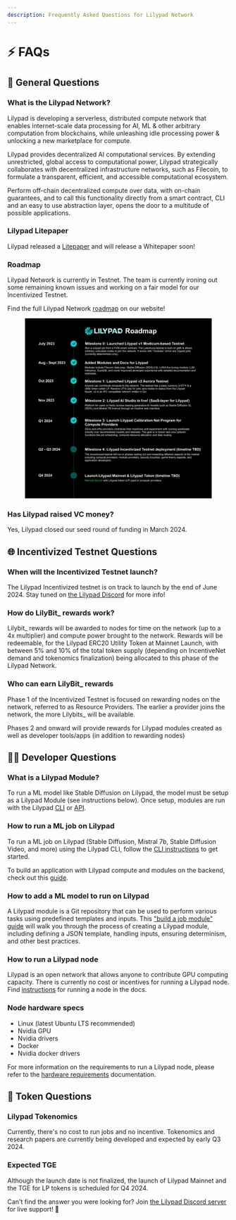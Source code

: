 ```yaml
---
description: Frequently Asked Questions for Lilypad Network
---
```


# ⚡ FAQs

## 🍃 General Questions

### What is the Lilypad Network?

Lilypad is developing a serverless, distributed compute network that enables internet-scale data processing for AI, ML & other arbitrary computation from blockchains, while unleashing idle processing power & unlocking a new marketplace for compute.

Lilypad provides decentralized AI computational services. By extending unrestricted, global access to computational power, Lilypad strategically collaborates with decentralized infrastructure networks, such as Filecoin, to formulate a transparent, efficient, and accessible computational ecosystem.&#x20;

Perform off-chain decentralized compute over data, with on-chain guarantees, and to call this functionality directly from a smart contract, CLI and an easy to use abstraction layer, opens the door to a multitude of possible applications.

### Lilypad Litepaper

Lilypad released a [Litepaper](https://docs.lilypad.tech/lilypad/research-and-vision/whitepaper) and will release a Whitepaper soon!

### Roadmap

Lilypad Network is currently in Testnet. The team is currently ironing out some remaining known issues and working on a fair model for our Incentivized Testnet.

Find the full Lilypad Network [roadmap](https://lilypad.tech/roadmap.html) on our website!

<figure><img src=".gitbook/assets/Roadmap.png" alt=""><figcaption></figcaption></figure>

### Has Lilypad raised VC money?

Yes, Lilypad closed our seed round of funding in March 2024.

## 🌐 Incentivized Testnet Questions

### When will the Incentivized Testnet launch?

The Lilypad Incentivized testnet is on track to launch by the end of June 2024. Stay tuned on [the Lilypad Discord](https://lilypad.team/discord) for more info!

### How do LilyBit\_ rewards work?

Lilybit\_ rewards will be awarded to nodes for time on the network (up to a 4x multiplier) and compute power brought to the network. Rewards will be redeemable, for the Lilypad ERC20 Utility Token at Mainnet Launch, with between 5% and 10% of the total token supply (depending on IncentiveNet demand and tokenomics finalization) being allocated to this phase of the Lilypad Network.

### Who can earn LilyBit\_ rewards

Phase 1 of the Incentivized Testnet is focused on rewarding nodes on the network, referred to as Resource Providers. The earlier a provider joins the network, the more Lilybits\_ will be available.

Phases 2 and onward will provide rewards for Lilypad modules created as well as developer tools/apps (in addition to rewarding nodes)

## 👩‍💻 Developer Questions

### What is a Lilypad Module?

To run a ML model like Stable Diffusion on Lilypad, the model must be setup as a Lilypad Module (see instructions below). Once setup, modules are run with the Lilypad [CLI](https://docs.lilypad.tech/lilypad/lilypad-milky-way-testnet/install-run-requirements) or [API](https://docs.lilypad.tech/lilypad/lilypad-milky-way-reference/javascript-cli-wrapper).

### How to run a ML job on Lilypad

To run a ML job on Lilypad (Stable Diffusion, Mistral 7b, Stable Diffusion Video, and more) using the Lilypad CLI, follow the [CLI instructions](https://docs.lilypad.tech/lilypad/lilypad-milky-way-testnet/install-run-requirements) to get started.&#x20;

To build an application with Lilypad compute and modules on the backend, check out this [guide](https://blog.lilypadnetwork.org/setting-up-your-lilypad-front-end).

### How to add a ML model to run on Lilypad

A Lilypad module is a Git repository that can be used to perform various tasks using predefined templates and inputs. This ["build a job module" guide](https://docs.lilypad.tech/lilypad/lilypad-milky-way-reference/build-a-job-module) will walk you through the process of creating a Lilypad module, including defining a JSON template, handling inputs, ensuring determinism, and other best practices.

### How to run a Lilypad node

Lilypad is an open network that allows anyone to contribute GPU computing capacity. There is currently no cost or incentives for running a Lilypad node. Find [instructions](https://docs.lilypad.tech/lilypad/lilypad-milky-way-reference/run-a-node) for running a node in the docs.

### Node hardware specs

* Linux (latest Ubuntu LTS recommended)
* Nvidia GPU
* Nvidia drivers
* Docker
* Nvidia docker drivers

For more information on the requirements to run a Lilypad node, please refer to the [hardware requirements](hardware-providers/hardware-requirements.md) documentation.

## 📖 Token Questions

### Lilypad Tokenomics

Currently, there's no cost to run jobs and no incentive. Tokenomics and research papers are currently being developed and expected by early Q3 2024.&#x20;

### Expected TGE

Although the launch date is not finalized, the launch of Lilypad Mainnet and the TGE for LP tokens is scheduled for Q4 2024.



Can't find the answer you were looking for? Join [the Lilypad Discord server](https://lilypad.team/discord) for live support! 🪷
